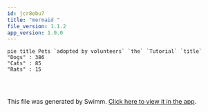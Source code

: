 ```yaml
---
id: jcr8ebu7
title: "mermaid "
file_version: 1.1.2
app_version: 1.9.0
---
```


<!--MERMAID {width:25}-->
```mermaid
pie title Pets `adopted by volunteers` `the` `Tutorial` `title`
"Dogs" : 386
"Cats" : 85
"Rats" : 15


```
<!--MCONTENT {content: "pie title Pets `adopted by volunteers` `the`<swm-token data-swm-token=\":sidebars.js:7:13:13:` The sidebars can be generated from the filesystem, or explicitly defined here.`\"/> `Tutorial`<swm-token data-swm-token=\":sidebars.js:21:5:5:`      label: &#39;Tutorial&#39;,`\"/> `title`<swm-token data-swm-token=\":docusaurus.config.js:3:1:1:`  title: &#39;Swimm Documentation&#39;,`\"/><br/>\n\"Dogs\" : 386<br/>\n\"Cats\" : 85<br/>\n\"Rats\" : 15<br/>\n\n<br/>"} --->

<br/>

This file was generated by Swimm. [Click here to view it in the app](https://swimm-web-app.web.app/repos/Z2l0aHViJTNBJTNBTm9hUmVwbyUzQSUzQU5vYW96ZXI=/docs/jcr8ebu7).
